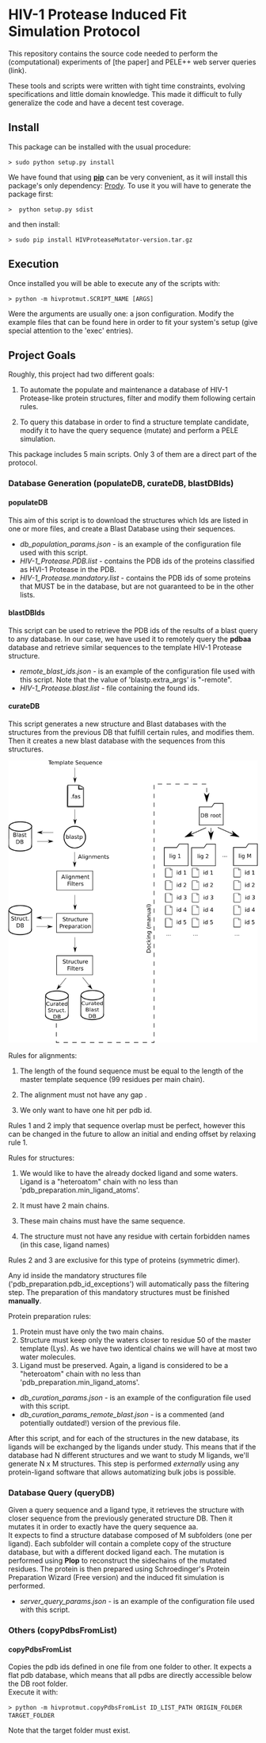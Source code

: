 # HIV-1 Protease Induced Fit Simulation Protocol

This repository contains the source code needed to perform the (computational) experiments 
of [the paper] and  PELE++ web server queries (link).  

These tools and scripts were written with tight time constraints, evolving specifications and 
little domain knowledge. This made it difficult to fully generalize the code and have a decent test
coverage.  

## Install
This package can be installed with the usual procedure:

```Shell
> sudo python setup.py install
```
We have found that using [**pip**](http://pip.readthedocs.org/en/latest/installing.html) can be very 
convenient, as it will install this package's only dependency: [Prody](http://prody.csb.pitt.edu/). 
To use it you will have to generate the package first:  
```Shell
>  python setup.py sdist
```
and then install:  
```Shell
> sudo pip install HIVProteaseMutator-version.tar.gz
```

## Execution
Once installed you will be able to execute any of the scripts with:
```Shell
> python -m hivprotmut.SCRIPT_NAME [ARGS]
```
Were the arguments are usually one: a json configuration. Modify the example files that can be found here
in order to fit your system's setup (give special attention to the 'exec' entries).

## Project Goals
Roughly, this project had two different goals:  

1. To automate the populate and maintenance a database of HIV-1 Protease-like protein structures, filter 
and modify them following certain rules.

2. To query this database in order to find a structure template candidate, modify it to have the 
query sequence (mutate) and perform a PELE simulation.  

This package includes 5 main scripts. Only 3 of them are a direct part of the protocol.  
### Database Generation (populateDB, curateDB, blastDBIds)

#### populateDB
This aim of this script is to download the structures which Ids are listed in one or more files, and 
create a Blast Database using their sequences.  
- *db_population_params.json* - is an example of the configuration file used with this script.  
- *HIV-1_Protease.PDB.list* - contains the PDB ids of the proteins classified as HVI-1 Protease in the PDB.
- *HIV-1_Protease.mandatory.list* - contains the PDB ids of some proteins that MUST be in the database, but 
are not guaranteed to be in the other lists.


#### blastDBIds
This script can be used to retrieve the PDB ids of the results of a blast query to any database. In our case, 
we have used it to remotely query the **pdbaa** database and retrieve similar sequences to the template 
HIV-1 Protease structure.  
- *remote_blast_ids.json* - is an example of the configuration file used with this script. Note that the value
of 'blastp.extra_args' is "-remote".
- *HIV-1_Protease.blast.list* - file containing the found ids.

#### curateDB
This script generates a new structure and Blast databases with the structures from the previous DB that fulfill
certain rules, and modifies them. Then it creates a new blast database with the sequences from this structures.

<img src="img/curateDB.png"> </img>

Rules for alignments:  

1. The length of the found sequence must be equal to the length of the master template sequence (99 residues per main chain).

2. The alignment must not have any gap .

3. We only want to have one hit per pdb id.

Rules 1 and 2 imply that sequence overlap must be perfect, however this can be changed in the future to allow an
initial and ending offset by relaxing rule 1.

Rules for structures:  

1. We would like to have the already docked ligand and some waters. Ligand is a "heteroatom" chain with no less
than 'pdb_preparation.min_ligand_atoms'.

2. It must have 2 main chains.

3. These main chains must have the same sequence.

4. The structure must not have any residue with certain forbidden names (in this case, ligand names)  


Rules 2 and 3 are exclusive for this type of proteins (symmetric dimer).

Any id inside the mandatory structures file ('pdb_preparation.pdb_id_exceptions') will automatically pass 
the filtering step. The preparation of this mandatory structures must be finished **manually**.

Protein preparation rules: 
1. Protein must have only the two main chains.
2. Structure must keep only the waters closer to residue 50 of the master template (Lys). As we have two identical
chains we will have at most two water molecules.
3. Ligand must be preserved. Again, a ligand is considered to be a "heteroatom" chain with no less
than 'pdb_preparation.min_ligand_atoms'.

- *db_curation_params.json* - is an example of the configuration file used with this script. 
- *db_curation_params_remote_blast.json* - is a commented (and potentially outdated!) version of the previous
file.

After this script, and for each of the structures in the new database, its ligands will be exchanged by the 
ligands under study. This means that if the database had N different structures and we want to study M ligands, 
we'll generate N x M structures. This step is performed *externally* using any protein-ligand software 
that allows automatizing bulk jobs is possible.


### Database Query (queryDB)
Given a query sequence and a ligand type, it retrieves the structure with closer sequence from the previously generated 
structure DB. Then it mutates it in order to exactly have the query sequence aa.  
It expects to find a structure database composed of M subfolders (one per ligand). Each subfolder will 
contain a complete copy of the structure database, but with a different docked ligand each. 
The mutation is performed using **Plop** to reconstruct the sidechains of the mutated residues.
The protein is then prepared using Schroedinger's Protein Preparation Wizard (Free version) and the induced
 fit simulation is performed. 

- *server_query_params.json* - is an example of the configuration file used with this script. 

### Others (copyPdbsFromList)

#### copyPdbsFromList
Copies the pdb ids defined in one file from one folder to other. It expects a flat pdb database, which means that all 
pdbs are directly accessible below the DB root folder.  
Execute it with:  
```Shell
> python -m hivprotmut.copyPdbsFromList ID_LIST_PATH ORIGIN_FOLDER TARGET_FOLDER
```
Note that the target folder must exist.
